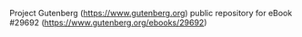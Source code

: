 Project Gutenberg (https://www.gutenberg.org) public repository for eBook #29692 (https://www.gutenberg.org/ebooks/29692)
